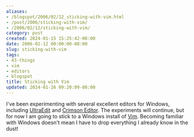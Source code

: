 ```yaml
---
aliases:
- /blogspot/2006/02/12_sticking-with-vim.html
- /post/2006/sticking-with-vim/
- /2006/02/12/sticking-with-vim/
category: post
created: 2024-01-15 15:25:42-08:00
date: 2006-02-12 00:00:00-08:00
slug: sticking-with-vim
tags:
- 43-things
- vim
- editors
- blogspot
title: Sticking with Vim
updated: 2024-01-26 09:20:09-08:00
---
```


I've been experimenting with several excellent editors for Windows, including [UltraEdit](http://www.ultraedit.com) and [Crimson Editor](http://www.crimsoneditor.com). The experiments will continue, but for now I am going to stick to a Windows install of [Vim](../../../card/Vim.md). Becoming familiar with Windows doesn't mean I have to drop everything I already know in the dust!